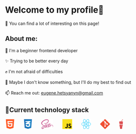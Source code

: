 # Welcome to my profile👋

💬 You can find a lot of interesting on this page!
## About me:
 🤩 I'm a beginner frontend developer<br><br>
 ✨ Trying to be better every day<br><br>
 :fist: I'm not afraid of difficulties<br><br> 
🔭 Maybe I don't know something, but I'll do my best to find out<br><br>
📫 Reach me out: eugene.hetsyanyn@gmail.com

## 📌Current technology stack
<div style="display: flex"> 
   <img align="left" src="https://github.com/D1nviz/D1nviz/blob/master/Images/html.png" alt="HTML 5" width="32px">
   <img align="left"src="https://github.com/D1nviz/D1nviz/blob/master/Images/css.png" title="CSS" alt="CSS 3" width="26px" style="margin-left: 30px;">
   <img align="left" src="https://github.com/D1nviz/D1nviz/blob/master/Images/sass.png" title="SASS" alt="SASS" width="40px" style="margin-left: 30px;">
   <img align="left" src="https://github.com/D1nviz/D1nviz/blob/master/Images/js.png" title="JS" alt="JS" width="32px" style="margin-left: 30px;">
   <img align="left" src="https://github.com/D1nviz/D1nviz/blob/master/Images/react.png" title="React" alt="React" width="32px" style="margin-left: 30px;">
   <img align="left" src="https://github.com/D1nviz/D1nviz/blob/master/Images/git.png" title="Git" alt="Git" width="32px" style="margin-left: 30px;">
   <img align="left" src="https://github.com/D1nviz/D1nviz/blob/master/Images/gulp.png" title="Gulp.js" alt="Gulp.js" width="13px" style="margin-left: 30px;"> 
</div>


